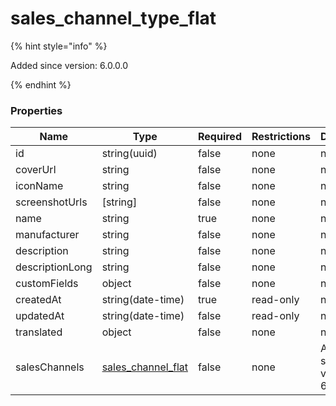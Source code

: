 
# sales_channel_type_flat

{% hint style="info" %}

Added since version: 6.0.0.0

{% endhint %}

### Properties

|Name|Type|Required|Restrictions|Description|
|---|---|---|---|---|
|id|string(uuid)|false|none|none|
|coverUrl|string|false|none|none|
|iconName|string|false|none|none|
|screenshotUrls|[string]|false|none|none|
|name|string|true|none|none|
|manufacturer|string|false|none|none|
|description|string|false|none|none|
|descriptionLong|string|false|none|none|
|customFields|object|false|none|none|
|createdAt|string(date-time)|true|read-only|none|
|updatedAt|string(date-time)|false|read-only|none|
|translated|object|false|none|none|
|salesChannels|[sales_channel_flat](/schema/sales_channel_flat)|false|none|Added since version: 6.0.0.0|
